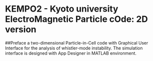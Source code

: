 # KEMPO2 - Kyoto university ElectroMagnetic Particle cOde: 2D version
##Preface
a two-dimensional Particle-in-Cell code with Graphical User Interface
for the analysis of whistler-mode instability. The simulation interface is designed
with App Designer in MATLAB environment.
